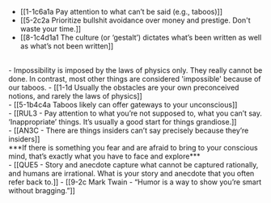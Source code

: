 - [[1-1c6a1a Pay attention to what can’t be said (e.g., taboos)]]
- [[5-2c2a Prioritize bullshit avoidance over money and prestige. Don't waste your time.]]
- [[8-1c4d1a1 The culture (or ‘gestalt’) dictates what’s been written as well as what’s not been written]]
<br>
- Impossibility is imposed by the laws of physics only. They really cannot be done. In contrast, most other things are considered 'impossible' because of our taboos.
- [[1-1d Usually the obstacles are your own preconceived notions, and rarely the laws of physics]]
<br>
- [[5-1b4c4a Taboos likely can offer gateways to your unconscious]]
<br>
- [[RUL3 - Pay attention to what you’re not supposed to, what you can’t say. ‘Inappropriate’ things. It’s usually a good start for things grandiose.]]
<br>
- [[AN3C - There are things insiders can’t say precisely because they’re insiders]]
<br>
***If there is something you fear and are afraid to bring to your conscious mind, that’s exactly what you have to face and explore***
<br>
- [[QUE5 - Story and anecdote capture what cannot be captured rationally, and humans are irrational. What is your story and anecdote that you often refer back to.]]
- [[9-2c Mark Twain - “Humor is a way to show you’re smart without bragging.”]]
